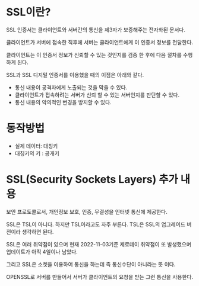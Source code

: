 # SSL이란?
SSL 인증서는 클라이언트와 서버간의 통신을 제3자가 보증해주는 전자화된 문서다. 

클라이언트가 서버에 접속한 직후에 서버는 클라이언트에게 이 인증서 정보를 전달한다. 

클라이언트는 이 인증서 정보가 신뢰할 수 있는 것인지를 검증 한 후에 다음 절차를 수행하게 된다.

SSL과 SSL 디지털 인증서를 이용했을 때의 이점은 아래와 같다.


* 통신 내용이 공격자에게 노출되는 것을 막을 수 있다. 
* 클라이언트가 접속하려는 서버가 신뢰 할 수 있는 서버인지를 판단할 수 있다.
* 통신 내용의 악의적인 변경을 방지할 수 있다. 

# 동작방법

* 실제 데이터: 대칭키
* 대칭키의 키 : 공개키

# SSL(Security Sockets Layers) 추가 내용

보안 프로토콜로서, 개인정보 보호, 인증, 무결성을 인터넷 통신에 제공한다.

SSL은 TSL이 아니다. 하지만 TSL이라고도 자주 부른다. TSL은 SSL의 업그레이드 버전이라 생각하면 된다.

SSL은 여러 취약점이 있으며 현재 2022-11-03기준 제로데이 취약점이 또 발생했으며 업데이트가 아직 4일이나 남았다.

그리고 SSL은 소켓을 이용하여 통신을 하는데 즉 통신수단이 아니라는 뜻 이다.

OPENSSL로 서버를 만들어서 서버가 클라이언트의 요청을 받는 그런 통신을 사용한다.